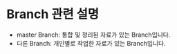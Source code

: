 # Branch 관련 설명
- master Branch: 통합 및 정리된 자료가 있는 Branch입니다. 
- 다른 Branch: 개인별로 작업한 자료가 있는 Branch입니다. 
